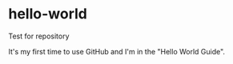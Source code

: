 # hello-world
Test for repository

It's my first time to use GitHub and I'm in the "Hello World Guide". 
